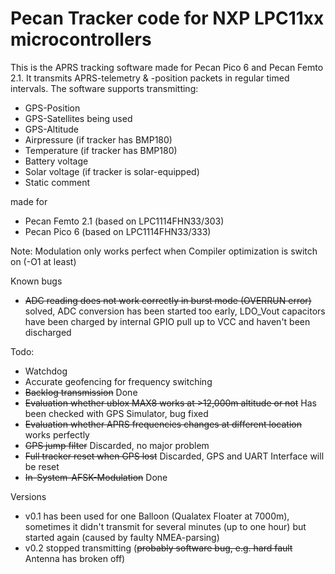 Pecan Tracker code for NXP LPC11xx microcontrollers
===================================================

This is the APRS tracking software made for Pecan Pico 6 and Pecan Femto 2.1. It transmits APRS-telemetry & -position packets in regular timed intervals. The software supports transmitting:
- GPS-Position
- GPS-Satellites being used
- GPS-Altitude
- Airpressure (if tracker has BMP180)
- Temperature (if tracker has BMP180)
- Battery voltage
- Solar voltage (if tracker is solar-equipped)
- Static comment

made for
  * Pecan Femto 2.1 (based on LPC1114FHN33/303)
  * Pecan Pico 6 (based on LPC1114FHN33/333)

Note: Modulation only works perfect when Compiler optimization is switch on (-O1 at least)

Known bugs
  * ~~ADC reading does not work correctly in burst mode (OVERRUN error)~~ solved, ADC conversion has been started too early, LDO_Vout capacitors have been charged by internal GPIO pull up to VCC and haven't been discharged

Todo:
  * Watchdog
  * Accurate geofencing for frequency switching
  * ~~Backlog transmission~~ Done
  * ~~Evaluation whether ublox MAX8 works at >12,000m altitude or not~~ Has been checked with GPS Simulator, bug fixed
  * ~~Evaluation whether APRS frequencies changes at different location~~ works perfectly
  * ~~GPS jump filter~~ Discarded, no major problem
  * ~~Full tracker reset when GPS lost~~ Discarded, GPS and UART Interface will be reset
  * ~~In-System-AFSK-Modulation~~ Done

Versions
  * v0.1 has been used for one Balloon (Qualatex Floater at 7000m), sometimes it didn't transmit for several minutes (up to one hour) but started again (caused by faulty NMEA-parsing)
  * v0.2 stopped transmitting (~~probably software bug, e.g. hard fault~~ Antenna has broken off)
